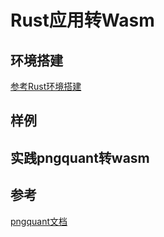 # Rust应用转Wasm

## 环境搭建

[参考Rust环境搭建](../../../Tools/EnvironmentSetup/Rust/README.md)

## 样例

## 实践pngquant转wasm

## 参考

[pngquant文档](http://pngquant.com/install.html)